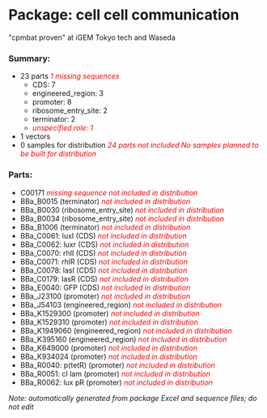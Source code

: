 # Package: cell cell communication

"cpmbat proven" at iGEM Tokyo tech and Waseda 

### Summary:

- 23 parts _<span style="color:red">1 missing sequences</span>_
    - CDS: 7
    - engineered_region: 3
    - promoter: 8
    - ribosome_entry_site: 2
    - terminator: 2
    -  _<span style="color:red">unspecified role: 1</span>_
- 1 vectors
- 0 samples for distribution _<span style="color:red">24 parts not included</span>_ _<span style="color:red">No samples planned to be built for distribution</span>_

### Parts:

- C00171 _<span style="color:red">missing sequence</span>_ _<span style="color:red">not included in distribution</span>_
- BBa_B0015 (terminator) _<span style="color:red">not included in distribution</span>_
- BBa_B0030 (ribosome_entry_site) _<span style="color:red">not included in distribution</span>_
- BBa_B0034 (ribosome_entry_site) _<span style="color:red">not included in distribution</span>_
- BBa_B1006 (terminator) _<span style="color:red">not included in distribution</span>_
- BBa_C0061: luxI (CDS) _<span style="color:red">not included in distribution</span>_
- BBa_C0062: luxr (CDS) _<span style="color:red">not included in distribution</span>_
- BBa_C0070: rhII (CDS) _<span style="color:red">not included in distribution</span>_
- BBa_C0071: rhlR (CDS) _<span style="color:red">not included in distribution</span>_
- BBa_C0078: lasI (CDS) _<span style="color:red">not included in distribution</span>_
- BBa_C0179: lasR (CDS) _<span style="color:red">not included in distribution</span>_
- BBa_E0040: GFP (CDS) _<span style="color:red">not included in distribution</span>_
- BBa_J23100 (promoter) _<span style="color:red">not included in distribution</span>_
- BBa_J54103 (engineered_region) _<span style="color:red">not included in distribution</span>_
- BBa_K1529300 (promoter) _<span style="color:red">not included in distribution</span>_
- BBa_K1529310 (promoter) _<span style="color:red">not included in distribution</span>_
- BBa_K1949060 (engineered_region) _<span style="color:red">not included in distribution</span>_
- BBa_K395160 (engineered_region) _<span style="color:red">not included in distribution</span>_
- BBa_K649000 (promoter) _<span style="color:red">not included in distribution</span>_
- BBa_K934024 (promoter) _<span style="color:red">not included in distribution</span>_
- BBa_R0040: p(tetR) (promoter) _<span style="color:red">not included in distribution</span>_
- BBa_R0051: cI lam (promoter) _<span style="color:red">not included in distribution</span>_
- BBa_R0062: lux pR (promoter) _<span style="color:red">not included in distribution</span>_

_Note: automatically generated from package Excel and sequence files; do not edit_
